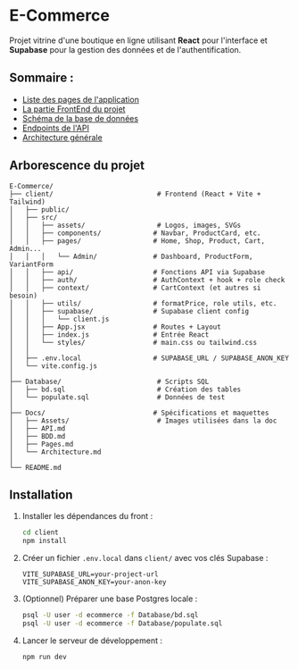 # E-Commerce
Projet vitrine d'une boutique en ligne utilisant **React** pour l'interface et **Supabase** pour la gestion des données et de l'authentification.

## Sommaire :
- [Liste des pages de l'application](./Docs/Pages.md)
- [La partie FrontEnd du projet](./client/README.md)
- [Schéma de la base de données](./Docs/BDD.md)
- [Endpoints de l'API](./Docs/API.md)
- [Architecture générale](./Docs/Architecture.md)

## Arborescence du projet

```plaintext
E-Commerce/
├── client/                          # Frontend (React + Vite + Tailwind)
│   ├── public/
│   ├── src/
│   │   ├── assets/                  # Logos, images, SVGs
│   │   ├── components/             # Navbar, ProductCard, etc.
│   │   ├── pages/                  # Home, Shop, Product, Cart, Admin...
│   │   │   └── Admin/              # Dashboard, ProductForm, VariantForm
│   │   ├── api/                    # Fonctions API via Supabase
│   │   ├── auth/                   # AuthContext + hook + role check
│   │   ├── context/                # CartContext (et autres si besoin)
│   │   ├── utils/                  # formatPrice, role utils, etc.
│   │   ├── supabase/               # Supabase client config
│   │   │   └── client.js
│   │   ├── App.jsx                 # Routes + Layout
│   │   ├── index.js                # Entrée React
│   │   └── styles/                 # main.css ou tailwind.css
│   │
│   ├── .env.local                  # SUPABASE_URL / SUPABASE_ANON_KEY
│   └── vite.config.js
│
├── Database/                        # Scripts SQL
│   ├── bd.sql                       # Création des tables
│   └── populate.sql                 # Données de test
│
├── Docs/                           # Spécifications et maquettes
│   ├── Assets/                      # Images utilisées dans la doc
│   ├── API.md
│   ├── BDD.md
│   ├── Pages.md
│   └── Architecture.md
│
└── README.md

```

## Installation

1. Installer les dépendances du front :

   ```bash
   cd client
   npm install
   ```

2. Créer un fichier `.env.local` dans `client/` avec vos clés Supabase :

   ```env
   VITE_SUPABASE_URL=your-project-url
   VITE_SUPABASE_ANON_KEY=your-anon-key
   ```

3. (Optionnel) Préparer une base Postgres locale :

   ```bash
   psql -U user -d ecommerce -f Database/bd.sql
   psql -U user -d ecommerce -f Database/populate.sql
   ```

4. Lancer le serveur de développement :

   ```bash
   npm run dev
   ```





